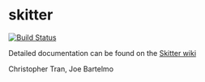 # skitter
[![Build Status](https://travis-ci.org/christophert/skitter.svg?branch=master)](https://travis-ci.org/christophert/skitter)

Detailed documentation can be found on the [Skitter wiki](./wiki)

Christopher Tran, Joe Bartelmo
